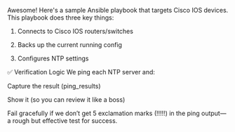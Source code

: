 Awesome! Here's a sample Ansible playbook that targets Cisco IOS devices. This playbook does three key things:

1. Connects to Cisco IOS routers/switches

2. Backs up the current running config

3. Configures NTP settings


✅ Verification Logic
We ping each NTP server and:

Capture the result (ping_results)

Show it (so you can review it like a boss)

Fail gracefully if we don’t get 5 exclamation marks (!!!!!) in the ping output—a rough but effective test for success.

